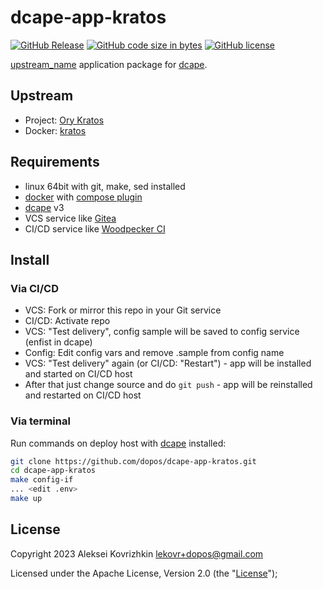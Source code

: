 # dcape-app-kratos

[![GitHub Release][1]][2] [![GitHub code size in bytes][3]]() [![GitHub license][4]][5]

[1]: https://img.shields.io/github/release/dopos/dcape-app-kratos.svg
[2]: https://github.com/dopos/dcape-app-kratos/releases
[3]: https://img.shields.io/github/languages/code-size/dopos/dcape-app-kratos.svg
[4]: https://img.shields.io/github/license/dopos/dcape-app-kratos.svg
[5]: LICENSE

[upstream_name](https://upstream_url) application package for [dcape](https://github.com/dopos/dcape).

## Upstream

* Project: [Ory Kratos](https://www.ory.sh/kratos/)
* Docker: [kratos](https://hub.docker.com/r/oryd/kratos)

## Requirements

* linux 64bit with git, make, sed installed
* [docker](http://docker.io) with [compose plugin](https://docs.docker.com/compose/install/linux/)
* [dcape](https://github.com/dopos/dcape) v3
* VCS service like [Gitea](https://gitea.io)
* CI/CD service like [Woodpecker CI](https://woodpecker-ci.org/)

## Install

### Via CI/CD

* VCS: Fork or mirror this repo in your Git service
* CI/CD: Activate repo
* VCS: "Test delivery", config sample will be saved to config service (enfist in dcape)
* Config: Edit config vars and remove .sample from config name
* VCS: "Test delivery" again (or CI/CD: "Restart") - app will be installed and started on CI/CD host
* After that just change source and do `git push` - app will be reinstalled and restarted on CI/CD host

### Via terminal

Run commands on deploy host with [dcape](https://github.com/dopos/dcape) installed:
```bash
git clone https://github.com/dopos/dcape-app-kratos.git
cd dcape-app-kratos
make config-if
... <edit .env>
make up
```

## License

Copyright 2023 Aleksei Kovrizhkin <lekovr+dopos@gmail.com>

Licensed under the Apache License, Version 2.0 (the "[License](LICENSE)");
